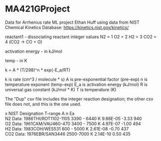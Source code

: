 # MA421GProject
Data for Arrhenius rate ML project
Ethan Huff
using data from NIST Chemical Kinetics Database: https://kinetics.nist.gov/kinetics/

reactant1 - dissociating reactant integer values
N2 = 1
O2 = 2
H2 = 3
CO2 = 4 (CO2 -> CO + O)

activation energy - in kJ/mol

temp - in K

k = A * (T/298)^n * exp(-E_a/RT)

k is rate (cm^3 / molecule * s)
A is pre-exponential factor (pre-exp)
n is temperature exponent (temp-exp)
E_a is activation energy (kJ/mol)
R is universal gas constant (kJ/mol * K)
T is temperature (K)

The "Dup" csv file includes the integer reaction designation; the other csv file does not, and this is the one used.

x           NIST Designation          T-range             A         n       Ea       
N2 Data:  1986THI/ROT1102-1105	   3390 - 6440 K 	9.86E-05  -3.33    940  
O2 Data:  1961CAM/VAU460-470	   3400 - 7500 K      4.97E-07  -1.00    494  
H2 Data:  1983COH/WES531	   600 - 5000 K	2.61E-08  -0.70    437  
CO2 Data: 1976EBR/SAN3446	    2500-7000 K	2.14E-10	0.50    435  
